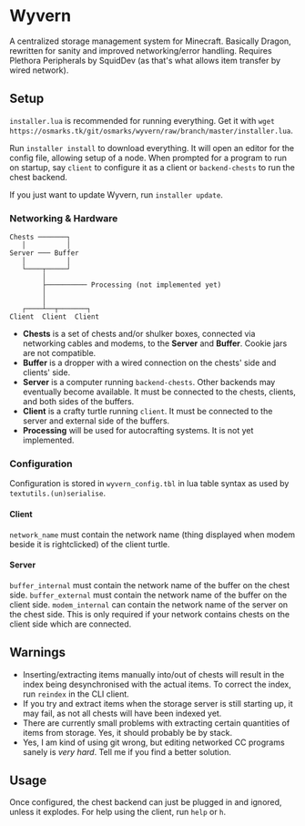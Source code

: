 # Wyvern
A centralized storage management system for Minecraft. Basically Dragon, rewritten for sanity and improved networking/error handling.
Requires Plethora Peripherals by SquidDev (as that's what allows item transfer by wired network).

## Setup
`installer.lua` is recommended for running everything.
Get it with `wget https://osmarks.tk/git/osmarks/wyvern/raw/branch/master/installer.lua`.

Run `installer install` to download everything. It will open an editor for the config file, allowing setup of a node.
When prompted for a program to run on startup, say `client` to configure it as a client or `backend-chests` to run the chest backend.

If you just want to update Wyvern, run `installer update`.

### Networking & Hardware

```
Chests ───────┐
   │          │
Server ─── Buffer
   │          │
   └────┬─────┘
        │
        ├────────── Processing (not implemented yet)
        │
        │
   ┌────┴──┬───────┐
Client  Client  Client
```
* **Chests** is a set of chests and/or shulker boxes, connected via networking cables and modems, to the **Server** and **Buffer**. Cookie jars are not compatible.
* **Buffer** is a dropper with a wired connection on the chests' side and clients' side.
* **Server** is a computer running `backend-chests`. Other backends may eventually become available. It must be connected to the chests, clients, and both sides of the buffers.
* **Client** is a crafty turtle running `client`. It must be connected to the server and external side of the buffers.
* **Processing** will be used for autocrafting systems. It is not yet implemented.

### Configuration
Configuration is stored in `wyvern_config.tbl` in lua table syntax as used by `textutils.(un)serialise`.

#### Client
`network_name` must contain the network name (thing displayed when modem beside it is rightclicked) of the client turtle.

#### Server
`buffer_internal` must contain the network name of the buffer on the chest side.
`buffer_external` must contain the network name of the buffer on the client side.
`modem_internal` can contain the network name of the server on the chest side. This is only required if your network contains chests on the client side which are connected.

## Warnings
* Inserting/extracting items manually into/out of chests will result in the index being desynchronised with the actual items. To correct the index, run `reindex` in the CLI client.
* If you try and extract items when the storage server is still starting up, it may fail, as not all chests will have been indexed yet.
* There are currently small problems with extracting certain quantities of items from storage. Yes, it should probably be by stack.
* Yes, I am kind of using git wrong, but editing networked CC programs sanely is *very hard*. Tell me if you find a better solution.

## Usage
Once configured, the chest backend can just be plugged in and ignored, unless it explodes.
For help using the client, run `help` or `h`.